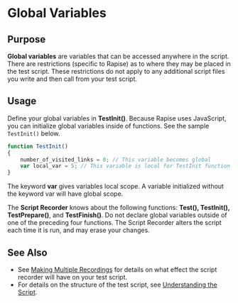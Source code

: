 # Global Variables

## Purpose

**Global variables** are variables that can be accessed anywhere in the script. There are restrictions (specific to Rapise) as to where they may be placed in the test script. These restrictions do not apply to any additional script files you write and then call from your test script.

## Usage

Define your global variables in **TestInit()**. Because Rapise uses JavaScript, you can initialize global variables inside of functions. See the sample `TestInit()` below.

```javascript
function TestInit()
{
    number_of_visited_links = 0; // This variable becomes global
    var local_var = 5; // This variable is local for TestInit function
}
```

The keyword **var** gives variables local scope. A variable initialized without the keyword var will have global scope.

The **Script Recorder** knows about the following functions: **Test(), TestInit(), TestPrepare()**, and **TestFinish()**. Do not declare global variables outside of one of the preceding four functions. The Script Recorder alters the script each time it is run, and may erase your changes.

## See Also

- See [Making Multiple Recordings](multiple_recordings.md) for details on what effect the script recorder will have on your test script.
- For details on the structure of the test script, see [Understanding the Script](understanding_the_script.md).
